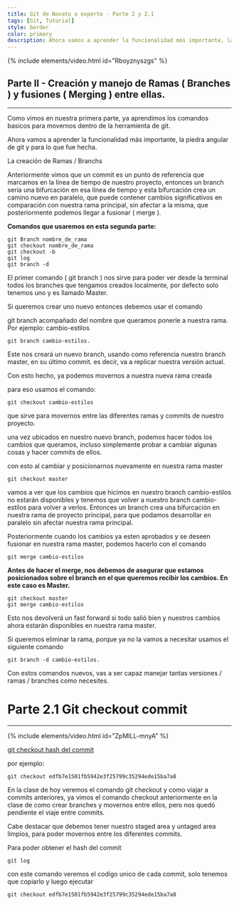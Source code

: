 ```yaml
---
title: Git de Novato a experto - Parte 2 y 2.1
tags: [Git, Tutorial]
style: border
color: primary
description: Ahora vamos a aprender la funcionalidad más importante, la piedra angular de git y para lo que fue hecha, La creación de Ramas / Branches.
---
```


{% include elements/video.html id="Rboyznyszgs" %}

## Parte II - Creación y manejo de Ramas ( Branches ) y fusiones ( Merging ) entre ellas.
----------

Como vimos en nuestra primera parte, ya aprendimos los comandos basicos para movernos dentro de la herramienta de git.

Ahora vamos a aprender la funcionalidad más importante, la piedra angular de git y para lo que fue hecha.

La creación de Ramas / Branchs

Anteriormente vimos que un commit es un punto de referencia que marcamos en la línea de tiempo de nuestro proyecto, entonces un branch sería una bifurcación en esa línea de tiempo y esta bifurcación crea un camino nuevo en paralelo, que puede contener cambios significativos en comparación con nuestra rama principal, sin afectar a la misma, que posteriormente podemos llegar a fusionar ( merge ).

**Comandos que usaremos en esta segunda parte:**

```terminal
git Branch nombre_de_rama
git checkout nombre_de_rama
git checkout -b
git log
git branch -d
```

El primer comando ( git branch ) nos sirve para poder ver desde la terminal
todos los branches que tengamos creados localmente, por defecto solo tenemos uno y es llamado Master.

Si queremos crear uno nuevo entonces debemos usar el comando

git branch acompañado del nombre que queramos ponerle a nuestra rama.
Por ejemplo: cambio-estilos

```terminal
git branch cambio-estilos.
```

Este nos creará un nuevo branch, usando como referencia nuestro branch master, en su último commit. es decir, va a replicar nuestra versión actual.

Con esto hecho, ya podemos movernos a nuestra nueva rama creada

para eso usamos el comando:

```terminal
git checkout cambio-estilos
```

que sirve para movernos entre las diferentes ramas y commits de nuestro proyecto.

una vez ubicados en nuestro nuevo branch, podemos hacer todos los cambios que queramos, incluso simplemente probar a cambiar algunas cosas y hacer commits de ellos.

con esto al cambiar y posicionarnos nuevamente en nuestra rama master

```terminal
git checkout master
```

vamos a ver que los cambios que hicimos en nuestro branch cambio-estilos
no estarán disponibles y tenemos que volver a nuestro branch cambio-estilos para volver a verlos. Entonces un branch crea una bifurcación en nuestra rama de proyecto principal, para que podamos desarrollar en paralelo sin afectar nuestra rama principal.

Posteriormente cuando los cambios ya esten aprobados y se deseen fusionar en nuestra rama master, podemos hacerlo con el comando

```terminal
git merge cambio-estilos
```

**Antes de hacer el merge, nos debemos de asegurar que estamos posicionados sobre el branch en el que queremos recibir los cambios. En este caso es Master.**

```terminal
git checkout master
git merge cambio-estilos
```

Esto nos devolverá un fast forward si todo salió bien y nuestros cambios ahora estarán disponibles en nuestra rama master.

Si queremos eliminar la rama, porque ya no la vamos a necesitar usamos el siguiente comando

```terminal
git branch -d cambio-estilos.
```

Con estos comandos nuevos, vas a ser capaz manejar tantas versiones / ramas / branches como necesites.

# Parte 2.1 Git checkout commit
-------------------------------------------------------------

{% include elements/video.html id="ZpMlLL-mnyA" %}

[git checkout hash del commit](#checkout-commit)

por ejemplo:

```terminal
git checkout edfb7e1501fb5942e3f25799c35294ede15ba7a8
```

En la clase de hoy veremos el comando git checkout y como viajar a commits anteriores, ya vimos el comando checkout anteriormente en la clase de como crear branches y movernos entre ellos, pero nos quedó pendiente el viaje entre commits.

Cabe destacar que debemos tener nuestro staged area y untaged area limpios, para poder movernos entre los diferentes commits.

Para poder obtener el hash del commit

```terminal
git log
```

con este comando veremos el codigo unico de cada commit, solo tenemos que copiarlo y luego ejecutar

```terminal
git checkout edfb7e1501fb5942e3f25799c35294ede15ba7a8
```
